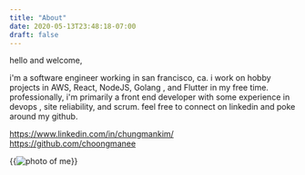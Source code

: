 ```yaml
---
title: "About"
date: 2020-05-13T23:48:18-07:00
draft: false
---
```


hello and welcome,

i'm a software engineer working in san francisco, ca. i work on hobby projects in AWS, React, NodeJS, Golang
, and Flutter in my free time. professionally, i'm primarily a front end developer with some experience in devops
, site reliability, and scrum. feel free to connect on linkedin and poke around my github.

https://www.linkedin.com/in/chungmankim/  
https://github.com/choongmanee

{{<img src="me.jpg" alt="photo of me">}}